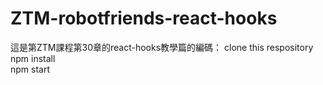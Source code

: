 # ZTM-robotfriends-react-hooks
這是第ZTM課程第30章的react-hooks教學篇的編碼：
    clone this respository  
    npm install  
    npm start  

